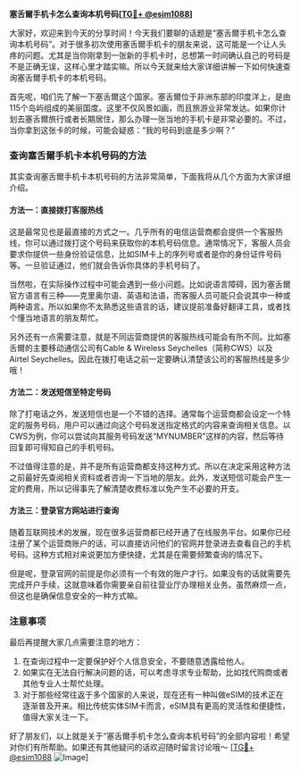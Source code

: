 **塞舌爾手机卡怎么查询本机号码[[TG💪+ @esim1088](https://t.me/s/esim1088)]**

大家好，欢迎来到今天的分享时间！今天我们要聊的话题是“塞舌爾手机卡怎么查询本机号码”。对于很多初次使用塞舌爾手机卡的朋友来说，这可能是一个让人头疼的问题。尤其是当你刚拿到一张新的手机卡时，总想第一时间确认自己的号码是不是正确无误，这样心里才踏实嘛。所以今天就来给大家详细讲解一下如何快速查询塞舌爾手机卡的本机号码。

首先呢，咱们先了解一下塞舌爾这个国家。塞舌爾位于非洲东部的印度洋上，是由115个岛屿组成的美丽国度。这里不仅风景如画，而且旅游业非常发达。如果你计划去塞舌爾旅行或者长期居住，那么办理一张当地的手机卡是非常必要的。不过，当你拿到这张卡的时候，可能会疑惑：“我的号码到底是多少啊？”

### 查询塞舌爾手机卡本机号码的方法

其实查询塞舌爾手机卡本机号码的方法非常简单，下面我将从几个方面为大家详细介绍。

#### 方法一：直接拨打客服热线

这是最常见也是最直接的方式之一。几乎所有的电信运营商都会提供一个客服热线，你可以通过拨打这个号码来获取你的本机号码信息。通常情况下，客服人员会要求你提供一些身份验证信息，比如SIM卡上的序列号或者是你的身份证件号码等。一旦验证通过，他们就会告诉你具体的手机号码了。

当然啦，在实际操作过程中可能会遇到一些小问题。比如说语言障碍，因为塞舌爾官方语言有三种——克里奥尔语、英语和法语，而客服人员可能只会说其中一种或两种语言。所以如果你不太熟悉这些语言的话，建议提前准备好翻译工具，或者找个懂当地语言的朋友帮忙。

另外还有一点需要注意，就是不同运营商提供的客服热线可能会有所不同。比如塞舌爾的主要移动通信公司有Cable & Wireless Seychelles（简称CWS）以及Airtel Seychelles。因此在拨打电话之前一定要确认清楚该公司的客服热线是多少哦！

#### 方法二：发送短信至特定号码

除了打电话之外，发送短信也是一个不错的选择。通常每个运营商都会设定一个特定的服务号码，用户可以通过向这个号码发送指定格式的内容来查询相关信息。以CWS为例，你可以尝试向其服务号码发送“MYNUMBER”这样的内容，然后等待回复即可得知自己的手机号码。

不过值得注意的是，并不是所有运营商都支持这种方式。所以在决定采用这种方法之前最好先查阅相关资料或者咨询一下当地的朋友。此外，发送短信可能会产生一定的费用，所以记得事先了解清楚收费标准以免产生不必要的开支。

#### 方法三：登录官方网站进行查询

随着互联网技术的发展，现在很多运营商都已经开通了在线服务平台。如果你已经注册了某个运营商账户的话，可以直接访问他们的官网并登录进去查看自己的手机号码。这种方式相对来说更加方便快捷，尤其是在需要频繁查询的情况下。

但是呢，登录官网的前提是你必须有一个有效的账户才行。如果没有的话就需要先完成开户手续，这就意味着你需要亲自前往营业厅办理相关业务。虽然麻烦一点，但这也是确保信息安全的一种方式嘛。

### 注意事项

最后再提醒大家几点需要注意的地方：

1. 在查询过程中一定要保护好个人信息安全，不要随意透露给他人。
2. 如果实在无法自行解决问题的话，可以考虑寻求专业帮助，比如找代购商或者其他专业人士帮忙处理。
3. 对于那些经常往返于多个国家的人来说，现在还有一种叫做eSIM的技术正在逐渐普及开来。相比传统实体SIM卡而言，eSIM具有更高的灵活性和便捷性，值得大家关注一下。

好了朋友们，以上就是关于“塞舌爾手机卡怎么查询本机号码”的全部内容啦！希望对你们有所帮助。如果还有其他疑问的话欢迎随时留言讨论哦～ [[TG💪+ @esim1088](https://t.me/s/esim1088) ![Image](https://i.postimg.cc/4NQfJmqS/Snipaste-2025-05-13-00-14-12.png)]